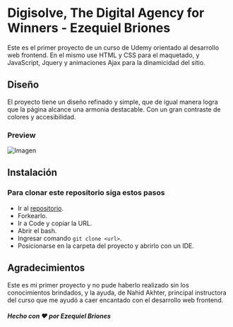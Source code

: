 # Digisolve, The Digital Agency for Winners - Ezequiel Briones

Este es el primer proyecto de un curso de Udemy orientado al desarrollo web frontend. En el mismo use HTML y CSS para el maquetado, y JavaScript, Jquery y animaciones Ajax para la dinamicidad
del sitio.

## Diseño

El proyecto tiene un diseño refinado y simple, que de igual manera logra que la página alcance una armonia destacable. Con un gran contraste de colores y accesibilidad.

### Preview

![Imagen](/resources/img/land-screenshoot)

## Instalación

### Para clonar este repositorio siga estos pasos

- Ir al [repositorio](https://github.com/EzequielBriones/digisolve).
- Forkearlo.
- Ir a Code y copiar la URL.
- Abrir el bash.
- Ingresar comando `git clone <url>`.
- Posicionarse en la carpeta del proyecto y abrirlo con un IDE.

## Agradecimientos

Este es mi primer proyecto y no pude haberlo realizado sin los conocimientos brindados, y la ayuda, de Nahid Akhter, principal instructora del curso que me ayudó a caer encantado con el desarrollo web frontend.

##### Hecho con ❤️ por Ezequiel Briones
